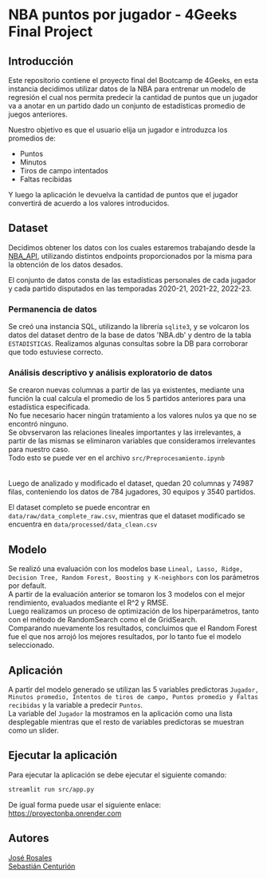 # NBA puntos por jugador - 4Geeks Final Project

## Introducción 

Este repositorio contiene el proyecto final del Bootcamp de 4Geeks, en esta instancia decidimos utilizar datos de la NBA para entrenar un modelo de regresión el cual nos permita predecir la cantidad de puntos que un jugador va a anotar en un partido dado un conjunto de estadísticas promedio de juegos anteriores.

Nuestro objetivo es que el usuario elija un jugador e introduzca los promedios de: 
- Puntos
- Minutos
- Tiros de campo intentados
- Faltas recibidas
  
Y luego la aplicación le devuelva la cantidad de puntos que el jugador convertirá de acuerdo a los valores introducidos.

## Dataset

Decidimos obtener los datos con los cuales estaremos trabajando desde la [NBA_API](https://github.com/swar/nba_api), utilizando distintos endpoints proporcionados por la misma para la obtención de los datos desados.

El conjunto de datos consta de las estadísticas personales de cada jugador y cada partido disputados en las temporadas 2020-21, 2021-22, 2022-23.


### Permanencia de datos

Se creó una instancia SQL, utilizando la librería ``sqlite3``, y se volcaron los datos del dataset dentro de la base de datos 'NBA.db' y dentro de la tabla `ESTADISTICAS`.
Realizamos algunas consultas sobre la DB para corroborar que todo estuviese correcto.



### Análisis descriptivo y análisis exploratorio de datos

Se crearon nuevas columnas a partir de las ya existentes, mediante una función la cual calcula el promedio de los 5 partidos anteriores para una estadística especificada.<br>
No fue necesario hacer ningún tratamiento a los valores nulos ya que no se encontró ninguno.<br>
Se obvservaron las relaciones lineales importantes y las irrelevantes, a partir de las mismas se eliminaron variables que consideramos irrelevantes para nuestro caso.<br>
Todo esto se puede ver en el archivo `src/Preprocesamiento.ipynb`
<br>
<br>
<br>
Luego de analizado y modificado el dataset, quedan 20 columnas y 74987 filas, conteniendo los datos de 784 jugadores, 30 equipos y 3540 partidos.

El dataset completo se puede encontrar en `data/raw/data_complete_raw.csv`, mientras que el dataset modificado se encuentra en `data/processed/data_clean.csv`

## Modelo

Se realizó una evaluación con los modelos base `Lineal, Lasso, Ridge, Decision Tree, Random Forest, Boosting y K-neighbors` con los parámetros por default. <br>
A partir de la evaluación anterior se tomaron los 3 modelos con el mejor rendimiento, evaluados mediante el R^2 y RMSE. <br>
Luego realizamos un proceso de optimización de los hiperparámetros, tanto con el método de RandomSearch como el de GridSearch. <br>
Comparando nuevamente los resultados, concluimos que el Random Forest fue el que nos arrojó los mejores resultados, por lo tanto fue el modelo seleccionado.

## Aplicación

A partir del modelo generado se utilizan las 5 variables predictoras `Jugador, Minutos promedio, Intentos de tiros de campo, Puntos promedio y Faltas recibidas` y la variable a predecir `Puntos`. <br>
La variable del `Jugador` la mostramos en la aplicación como una lista desplegable mientras que el resto de variables predictoras se muestran como un slider. <br>

## Ejecutar la aplicación
Para ejecutar la aplicación se debe ejecutar el siguiente comando:
```bash
streamlit run src/app.py
```
De igual forma puede usar el siguiente enlace: https://proyectonba.onrender.com

## Autores
[José Rosales](https://github.com/josedrosales)<br>
[Sebastián Centurión](https://github.com/sebacent)
